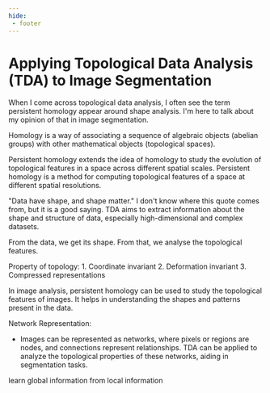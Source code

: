 ```yaml
---
hide:
 - footer
---
```


# Applying Topological Data Analysis (TDA) to Image Segmentation

When I come across topological data analysis, I often see the term persistent homology appear around shape analysis. I'm here to talk about my opinion of that in image segmentation.

Homology is a way of associating a sequence of algebraic objects (abelian groups) with other mathematical objects (topological spaces).

Persistent homology extends the idea of homology to study the evolution of topological features in a space across different spatial scales.   Persistent homology is a method for computing topological features of a space at different spatial resolutions.

"Data have shape, and shape matter." I don't know where this quote comes from, but it is a good saying. TDA aims to extract information about the shape and structure of data, especially high-dimensional and complex datasets.

From the data, we get its shape. From that, we analyse the topological features.

Property of topology:
    1. Coordinate invariant
    2. Deformation invariant
    3. Compressed representations

In image analysis, persistent homology can be used to study the topological features of images. It helps in understanding the shapes and patterns present in the data.

Network Representation:
- Images can be represented as networks, where pixels or regions are nodes, and connections represent relationships. TDA can be applied to analyze the topological properties of these networks, aiding in segmentation tasks.

learn global information from local information






















































